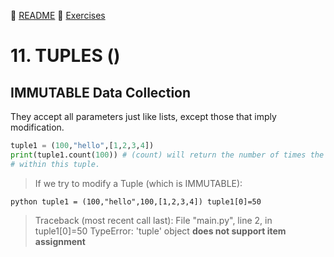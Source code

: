 :page_with_curl: [README](../README_en.md) :pencil: [Exercises](/tests/indicetests.md)

# 11. TUPLES ()
## IMMUTABLE Data Collection

They accept all parameters just like lists, except those that imply modification.

```python
tuple1 = (100,"hello",[1,2,3,4])
print(tuple1.count(100)) # (count) will return the number of times the number 100 appears
# within this tuple.
```

> If we try to modify a Tuple (which is IMMUTABLE):

```python tuple1 = (100,"hello",100,[1,2,3,4]) tuple1[0]=50 ``` 

>Traceback (most recent call last): File "main.py", line 2, in <module> tuple1[0]=50 TypeError: 'tuple' object **does not support item assignment**
